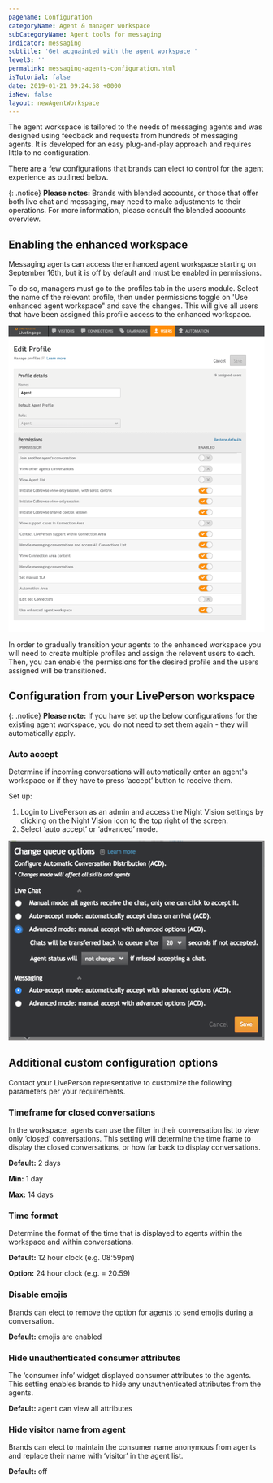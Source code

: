 ```yaml
---
pagename: Configuration
categoryName: Agent & manager workspace
subCategoryName: Agent tools for messaging
indicator: messaging
subtitle: 'Get acquainted with the agent workspace '
level3: ''
permalink: messaging-agents-configuration.html
isTutorial: false
date: 2019-01-21 09:24:58 +0000
isNew: false
layout: newAgentWorkspace
---
```


The agent workspace is tailored to the needs of messaging agents and was designed using feedback and requests from hundreds of messaging agents. It is developed for an easy plug-and-play approach and requires little to no configuration.  

There are a few configurations that brands can elect to control for the agent experience as outlined below.  

{: .notice} 
**Please notes:** Brands with blended accounts, or those that offer both live chat and messaging, may need to make adjustments to their operations. For more information, please consult the blended accounts overview. 

## Enabling the enhanced workspace 

Messaging agents can access the enhanced agent workspace starting on September 16th, but it is off by default and must be enabled in permissions. 

To do so, managers must go to the profiles tab in the users module. Select the name of the relevant profile, then under permissions toggle on 'Use enhanced agent workspace" and save the changes. This will give all users that have been assigned this profile access to the enhanced workspace. 

![alt text](img/new-agent-workspace-10.png)

In order to gradually transition your agents to the enhanced workspace you will need to create multiple profiles and assign the relevent users to each. Then, you can enable the permissions for the desired profile and the users assigned will be transitioned. 

## Configuration from your LivePerson workspace

{: .notice}
**Please note:** If you have set up the below configurations for the existing agent workspace, you do not need to set them again - they will automatically apply.

### Auto accept

Determine if incoming conversations will automatically enter an agent's workspace or if they have to press ’accept’ button to receive them.

Set up:
1. Login to LivePerson as an admin and access the Night Vision settings by clicking on the Night Vision icon to the top right of the screen.
2. Select ‘auto accept’ or ‘advanced’ mode.

![alt text](img/new-workspace-configuration.png)

## Additional custom configuration options

Contact your LivePerson representative to customize the following parameters per your requirements.

### Timeframe for closed conversations
In the workspace, agents can use the filter in their conversation list to view only ‘closed’ conversations. This setting will determine the time frame to display the closed conversations, or how far back to display conversations.  

**Default:** 2 days

**Min:** 1 day

**Max:** 14 days
<br>

### Time format
Determine the format of the time that is displayed to agents within the workspace and within conversations.

**Default:** 12 hour clock (e.g. 08:59pm)

**Option:** 24 hour clock (e.g.  = 20:59)
<br>

### Disable emojis
Brands can elect to remove the option for agents to send emojis during a conversation.

**Default:** emojis are enabled

### Hide unauthenticated consumer attributes
The ‘consumer info’ widget displayed consumer attributes to the agents. This setting enables brands to hide any unauthenticated attributes from the agents.

**Default:** agent can view all attributes

### Hide visitor name from agent
Brands can elect to maintain the consumer name anonymous from agents and replace their name with ‘visitor’ in the agent list.

**Default:** off
